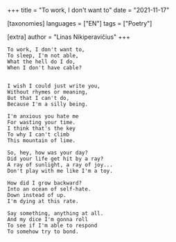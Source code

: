+++
title = "To work, I don't want to"
date = "2021-11-17"

[taxonomies]
languages = ["EN"]
tags = ["Poetry"]

[extra]
author = "Linas Nikiperavičius"
+++
```
To work, I don't want to,
To sleep, I'm not able,
What the hell do I do,
When I don't have cable?
```
<!-- more -->
```

I wish I could just write you,
Without rhymes or meaning,
But that I can't do,
Because I'm a silly being.

I'm anxious you hate me
For wasting your time.
I think that's the key
To why I can't climb
This mountain of lime.

So, hey, how was your day?
Did your life get hit by a ray?
A ray of sunlight, a ray of joy...
Don't play with me like I'm a toy.

How did I grow backward?
Into an ocean of self-hate.
Down instead of up.
I'm dying at this rate.

Say something, anything at all.
And my dice I'm gonna roll
To see if I'm able to respond
To somehow try to bond.
```
